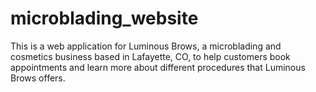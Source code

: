# microblading_website
This is a web application for Luminous Brows, a microblading and cosmetics business based in Lafayette, CO, to help customers book appointments and learn more about different procedures that Luminous Brows offers.
